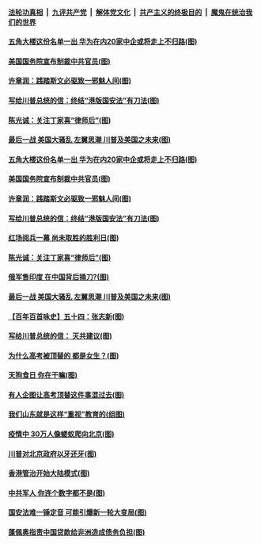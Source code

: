 ####  [法轮功真相](../../../../basic/blob/master/README.md?t=06271502) &nbsp;|&nbsp; [九评共产党](../../../../9ping.md/blob/master/README.md?t=06271502) &nbsp;|&nbsp; [解体党文化](../../../../jtdwh.md/blob/master/README.md?t=06271502)  &nbsp;|&nbsp; [共产主义的终极目的](../../../../gczydzjmd.md/blob/master/README.md?t=06271502) &nbsp;|&nbsp; [魔鬼在统治我们的世界](../../../../mgztzwmdsj.md/blob/master/README.md?t=06271502) 

#### [五角大楼这份名单一出 华为在内20家中企或将走上不归路(图)](../pages/p4/937820.md?t=06271502) 

#### [美国国务院宣布制裁中共官员(图)](../pages/p4/937844.md?t=06271502) 

#### [许章润：践踏斯文必驱致一邪魅人间(图)](../pages/p4/937826.md?t=06271502) 

#### [写给川普总统的信：终结“港版国安法”有刀法(图)](../pages/p4/937833.md?t=06271502) 

#### [陈光诚：关注丁家喜“律师后”(图)](../pages/p4/937827.md?t=06271502) 

#### [最后一战 美国大骚乱 左翼思潮 川普及美国之未来(图)](../pages/p4/937822.md?t=06271502) 

#### [五角大楼这份名单一出 华为在内20家中企或将走上不归路(图)](../pages/p4/937820.md?t=06271502) 

#### [美国国务院宣布制裁中共官员(图)](../pages/p4/937844.md?t=06271502) 

#### [许章润：践踏斯文必驱致一邪魅人间(图)](../pages/p4/937826.md?t=06271502) 

#### [写给川普总统的信：终结“港版国安法”有刀法(图)](../pages/p4/937833.md?t=06271502) 

#### [红场阅兵一幕 尚未取胜的胜利日(图)](../pages/p4/937758.md?t=06271502) 

#### [陈光诚：关注丁家喜“律师后”(图)](../pages/p4/937827.md?t=06271502) 

#### [俄军售印度 在中国背后捅刀?(图)](../pages/p4/937825.md?t=06271502) 

#### [最后一战 美国大骚乱 左翼思潮 川普及美国之未来(图)](../pages/p4/937822.md?t=06271502) 

#### [【百年百首咏史】五十四：张志新(图)](../pages/p4/937823.md?t=06271502) 

#### [写给川普总统的信： 灭共建议(图)](../pages/p4/937745.md?t=06271502) 

#### [为什么高考被顶替的 都是女生？(图)](../pages/p4/937740.md?t=06271502) 

#### [天狗食日 你在干嘛(图)](../pages/p4/937741.md?t=06271502) 

#### [有人企图让高考顶替这件事混过去(图)](../pages/p4/937737.md?t=06271502) 

#### [我们山东就是这样“重视”教育的(组图)](../pages/p4/937725.md?t=06271502) 

#### [疫情中 30万人像蝼蚁爬向北京(图)](../pages/p4/937719.md?t=06271502) 

#### [川普对北京政府以牙还牙(图)](../pages/p4/937718.md?t=06271502) 

#### [香港管治开始大陆模式(图)](../pages/p4/937715.md?t=06271502) 

#### [中共军人 你连个数字都不是(图)](../pages/p4/937635.md?t=06271502) 

#### [国安法难一锤定音 可能引爆新一轮大变局(图)](../pages/p4/937632.md?t=06271502) 

#### [蓬佩奥指责中国贷款给非洲造成债务负担(图)](../pages/p4/937631.md?t=06271502) 

